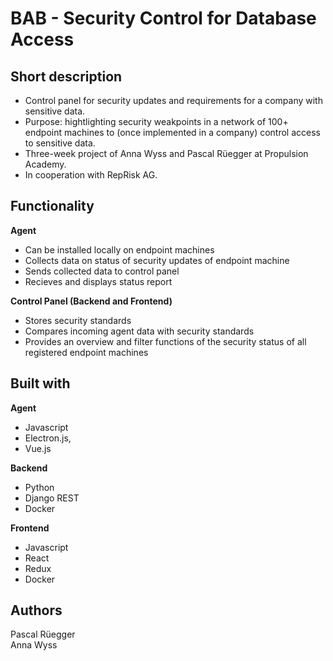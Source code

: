 BAB - Security Control for Database Access
==========================================


## Short description
- Control panel for security updates and requirements for a company with sensitive data. 
- Purpose: hightlighting security weakpoints in a network of 100+ endpoint machines to (once implemented in a company) control access to sensitive data.
- Three-week project of Anna Wyss and Pascal Rüegger at Propulsion Academy.
- In cooperation with RepRisk AG. 


## Functionality

**Agent**
- Can be installed locally on endpoint machines
- Collects data on status of security updates of endpoint machine
- Sends collected data to control panel
- Recieves and displays status report

**Control Panel (Backend and Frontend)**
- Stores security standards
- Compares incoming agent data with security standards
- Provides an overview and filter functions of the security status of all registered endpoint machines


## Built with

**Agent**
- Javascript
- Electron.js, 
- Vue.js

**Backend**
- Python
- Django REST
- Docker

**Frontend** 
- Javascript
- React
- Redux
- Docker


## Authors
Pascal Rüegger  
Anna Wyss


